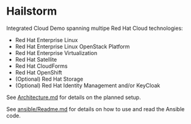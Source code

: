 # Hailstorm
Integrated Cloud Demo spanning multipe Red Hat Cloud technologies:
* Red Hat Enterprise Linux
* Red Hat Enterprise Linux OpenStack Platform
* Red Hat Enterprise Virtualization
* Red Hat Satellite
* Red Hat CloudForms
* Red Hat OpenShift
* (Optional) Red Hat Storage
* (Optional) Red Hat Identity Management and/or KeyCloak

See [Architecture.md](Architecture.md "Architecture Description") for details on the planned setup.

See [ansible/Readme.md](ansible/Readme.md) for details on how to use and read the Ansible code.
